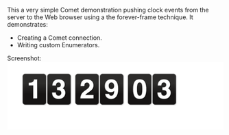 This a very simple Comet demonstration pushing clock events from the server to the Web browser using a the forever-frame technique. It demonstrates:

- Creating a Comet connection.
- Writing custom Enumerators.

Screenshot:
![alt text](https://github.com/rohitsridhar/PlayClock/blob/master/public/images/Screenshot.png)
